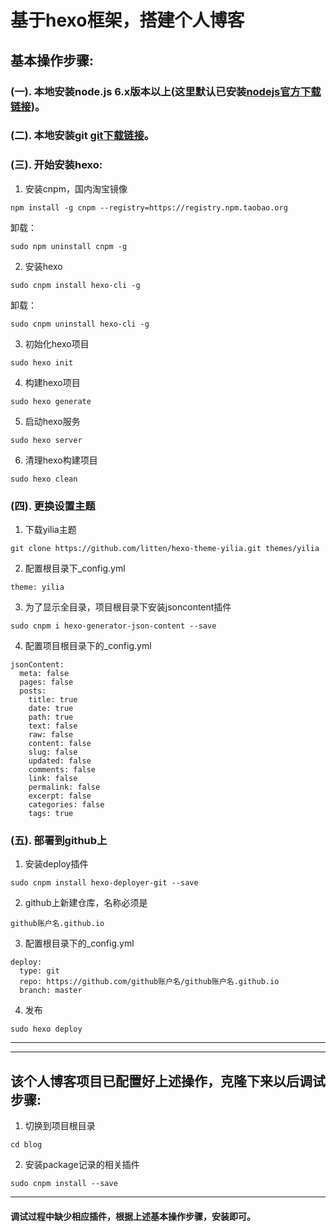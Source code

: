 # 基于hexo框架，搭建个人博客

## 基本操作步骤:
### (一). 本地安装node.js 6.x版本以上(这里默认已安装[nodejs官方下载链接](https://nodejs.org/zh-cn/download/))。
### (二). 本地安装git [git下载链接](https://git-scm.com/downloads)。
### (三). 开始安装hexo:


1. 安装cnpm，国内淘宝镜像
```
npm install -g cnpm --registry=https://registry.npm.taobao.org
```
卸载：
```
sudo npm uninstall cnpm -g
```

2. 安装hexo
```
sudo cnpm install hexo-cli -g
```
卸载：
```
sudo cnpm uninstall hexo-cli -g
```

3. 初始化hexo项目
```
sudo hexo init
```

4. 构建hexo项目
```
sudo hexo generate
```

5. 启动hexo服务
```
sudo hexo server
```

6. 清理hexo构建项目
```
sudo hexo clean
```

### (四). 更换设置主题
1. 下载yilia主题
```
git clone https://github.com/litten/hexo-theme-yilia.git themes/yilia
```

2. 配置根目录下_config.yml
```
theme: yilia
```

3. 为了显示全目录，项目根目录下安装jsoncontent插件
```
sudo cnpm i hexo-generator-json-content --save
```

4. 配置项目根目录下的_config.yml
```
jsonContent:
  meta: false
  pages: false
  posts:
    title: true
    date: true
    path: true
    text: false
    raw: false
    content: false
    slug: false
    updated: false
    comments: false
    link: false
    permalink: false
    excerpt: false
    categories: false
    tags: true
```

### (五). 部署到github上
1. 安装deploy插件
```
sudo cnpm install hexo-deployer-git --save
```

2. github上新建仓库，名称必须是
```
github账户名.github.io
```

3. 配置根目录下的_config.yml
```
deploy:
  type: git
  repo: https://github.com/github账户名/github账户名.github.io
  branch: master
```

4. 发布
```
sudo hexo deploy
```

---
---
## 该个人博客项目已配置好上述操作，克隆下来以后调试步骤:
1. 切换到项目根目录
```
cd blog
```

2. 安装package记录的相关插件
```
sudo cnpm install --save
```

---
#### 调试过程中缺少相应插件，根据上述基本操作步骤，安装即可。
